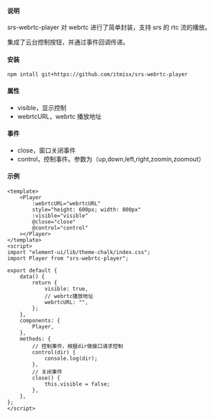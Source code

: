#### 说明

srs-webrtc-player 对 webrtc 进行了简单封装，支持 srs 的 rtc 流的播放。

集成了云台控制按钮，并通过事件回调传递。

#### 安装

```
npm intall git+https://github.com/itmisx/srs-webrtc-player
```

#### 属性

- visible，显示控制
- webrtcURL，webrtc 播放地址

#### 事件

- close，窗口关闭事件
- control，控制事件。参数为（up,down,left,right,zoomin,zoomout）

#### 示例

```vue
<template>
	<Player
		:webrtcURL="webrtcURL"
		style="height: 600px; width: 800px"
		:visible="visible"
		@close="close"
		@control="control"
	></Player>
</template>
<script>
import "element-ui/lib/theme-chalk/index.css";
import Player from "srs-webrtc-player";

export default {
	data() {
		return {
			visible: true,
			// webrtc播放地址
			webrtcURL: "",
		};
	},
	components: {
		Player,
	},
	methods: {
		// 控制事件，根据dir做接口请求控制
		control(dir) {
			console.log(dir);
		},
		// 关闭事件
		close() {
			this.visible = false;
		},
	},
};
</script>
```
